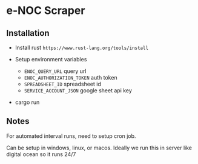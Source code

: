 # e-NOC Scraper

## Installation

* Install rust `https://www.rust-lang.org/tools/install`

* Setup environment variables

    - `ENOC_QUERY_URL` query url
    - `ENOC_AUTHORIZATION_TOKEN` auth token
    - `SPREADSHEET_ID` spreadsheet id
    - `SERVICE_ACCOUNT_JSON` google sheet api key

* cargo run

## Notes

For automated interval runs, need to setup cron job.

Can be setup in windows, linux, or macos. Ideally we run this in server like digital ocean so it runs 24/7
